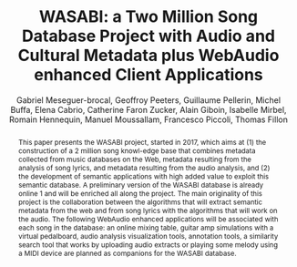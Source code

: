 --- 
  title: "WASABI: a Two Million Song Database Project with Audio and Cultural Metadata plus WebAudio enhanced Client Applications" 
  abstract: "This paper presents the WASABI project, started in 2017, which aims at (1) the construction of a 2 million song knowl-edge base that combines metadata collected from music databases on the Web, metadata resulting from the analysis of song lyrics, and metadata resulting from the audio analysis, and (2) the development of semantic applications with high added value to exploit this semantic database. A preliminary version of the WASABI database is already online 1 and will be enriched all along the project. The main originality of this project is the collaboration between the algorithms that will extract semantic metadata from the web and from song lyrics with the algorithms that will work on the audio. The following WebAudio enhanced applications will be associated with each song in the database: an online mixing table, guitar amp simulations with a virtual pedalboard, audio analysis visualization tools, annotation tools, a similarity search tool that works by uploading audio extracts or playing some melody using a MIDI device are planned as companions for the WASABI database." 
  address: "London" 
  author: "Gabriel Meseguer-brocal, Geoffroy Peeters, Guillaume Pellerin, Michel Buffa, Elena Cabrio, Catherine Faron Zucker, Alain Giboin, Isabelle Mirbel, Romain Hennequin, Manuel Moussallam, Francesco Piccoli, Thomas Fillon" 
  booktitle: "Proceedings of the International Web Audio Conference" 
  editor: "Florian Thalmann, Sebastian Ewert" 
  month: "Proceedings of the International Web Audio Conference"
  pages: "" 
  publisher: "Queen Mary University of London" 
  series: "WAC '17"
  type: "Paper"  
  year: "2017" 
  id: "2017_40" 
  tags: year2017
  media: https://youtu.be/mo6VKewheGU?t=928 
  pdflink: /_data/papers/pdf/2017/2017_40.pdf
  ISSN: 2663-5844
---